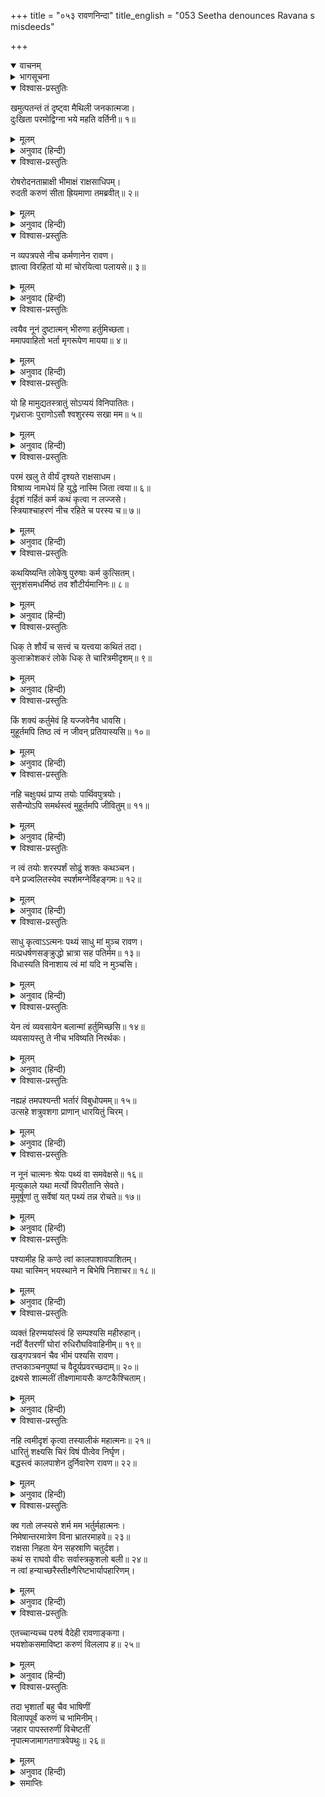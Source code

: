 +++
title = "०५३ रावणनिन्दा"
title_english = "053 Seetha denounces Ravana s misdeeds"

+++
<details open><summary>वाचनम्</summary>
<div caption="श्रीराम-हरिसीताराममूर्ति-घनपाठिभ्यां वचनम्" class="audioEmbed" src="https://archive.org/download/Ramayana-recitation-Sriram-harisItArAmamUrti-Ghanapaati-v2/Kanda_3/Kanda_3_ARK-053-Ravana_Nindaa.mp3"></div>
</details>

<details><summary>भागसूचना</summary>

53. सीताका रावणको धिक्कारना
</details>

<details open><summary>विश्वास-प्रस्तुतिः</summary>

खमुत्पतन्तं तं दृष्ट्वा मैथिली जनकात्मजा।  
दुःखिता परमोद्विग्ना भये महति वर्तिनी॥ १॥
</details>

<details><summary>मूलम्</summary>

खमुत्पतन्तं तं दृष्ट्वा मैथिली जनकात्मजा।  
दुःखिता परमोद्विग्ना भये महति वर्तिनी॥ १॥
</details>

<details><summary>अनुवाद (हिन्दी)</summary>

रावणको आकाशमें उड़ते देख मिथिलेशकुमारी जानकी दुःखमग्न हो अत्यन्त उद्विग्न हो रही थीं। वे बहुत बड़े भयमें पड़ गयी थीं॥ १॥
</details>

<details open><summary>विश्वास-प्रस्तुतिः</summary>

रोषरोदनताम्राक्षी भीमाक्षं राक्षसाधिपम्।  
रुदती करुणं सीता ह्रियमाणा तमब्रवीत्॥ २॥
</details>

<details><summary>मूलम्</summary>

रोषरोदनताम्राक्षी भीमाक्षं राक्षसाधिपम्।  
रुदती करुणं सीता ह्रियमाणा तमब्रवीत्॥ २॥
</details>

<details><summary>अनुवाद (हिन्दी)</summary>

रोष और रोदनके कारण उनकी आँखें लाल हो गयी थीं। हरी जाती हुई सीता करुणाजनक स्वरमें रोती हुई उस भयंकर नेत्रवाले राक्षसराजसे इस प्रकार बोलीं—
</details>

<details open><summary>विश्वास-प्रस्तुतिः</summary>

न व्यपत्रपसे नीच कर्मणानेन रावण।  
ज्ञात्वा विरहितां यो मां चोरयित्वा पलायसे॥ ३॥
</details>

<details><summary>मूलम्</summary>

न व्यपत्रपसे नीच कर्मणानेन रावण।  
ज्ञात्वा विरहितां यो मां चोरयित्वा पलायसे॥ ३॥
</details>

<details><summary>अनुवाद (हिन्दी)</summary>

‘ओ नीच रावण! क्या तुझे अपने इस कुकर्मसे लज्जा नहीं आती है, जो मुझे स्वामीसे रहित अकेली और असहाय जानकर चुराये लिये भागा जाता है?॥ ३॥
</details>

<details open><summary>विश्वास-प्रस्तुतिः</summary>

त्वयैव नूनं दुष्टात्मन् भीरुणा हर्तुमिच्छता।  
ममापवाहितो भर्ता मृगरूपेण मायया॥ ४॥
</details>

<details><summary>मूलम्</summary>

त्वयैव नूनं दुष्टात्मन् भीरुणा हर्तुमिच्छता।  
ममापवाहितो भर्ता मृगरूपेण मायया॥ ४॥
</details>

<details><summary>अनुवाद (हिन्दी)</summary>

‘दुष्टात्मन्! तू बड़ा कायर और डरपोक है। निश्चय ही मुझे हर ले जानेकी इच्छासे तूने ही मायाद्वारा मृगरूपमें उपस्थित हो मेरे स्वामीको आश्रमसे दूर हटा दिया था॥
</details>

<details open><summary>विश्वास-प्रस्तुतिः</summary>

यो हि मामुद्यतस्त्रातुं सोऽप्ययं विनिपातितः।  
गृध्रराजः पुराणोऽसौ श्वशुरस्य सखा मम॥ ५॥
</details>

<details><summary>मूलम्</summary>

यो हि मामुद्यतस्त्रातुं सोऽप्ययं विनिपातितः।  
गृध्रराजः पुराणोऽसौ श्वशुरस्य सखा मम॥ ५॥
</details>

<details><summary>अनुवाद (हिन्दी)</summary>

‘मेरे श्वशुरके सखा वे जो बूढ़े जटायु मेरी रक्षा करनेके लिये उद्यत हुए थे, उनको भी तूने मार गिराया॥
</details>

<details open><summary>विश्वास-प्रस्तुतिः</summary>

परमं खलु ते वीर्यं दृश्यते राक्षसाधम।  
विश्राव्य नामधेयं हि युद्धे नास्मि जिता त्वया॥ ६॥  
ईदृशं गर्हितं कर्म कथं कृत्वा न लज्जसे।  
स्त्रियाश्चाहरणं नीच रहिते च परस्य च॥ ७॥
</details>

<details><summary>मूलम्</summary>

परमं खलु ते वीर्यं दृश्यते राक्षसाधम।  
विश्राव्य नामधेयं हि युद्धे नास्मि जिता त्वया॥ ६॥  
ईदृशं गर्हितं कर्म कथं कृत्वा न लज्जसे।  
स्त्रियाश्चाहरणं नीच रहिते च परस्य च॥ ७॥
</details>

<details><summary>अनुवाद (हिन्दी)</summary>

‘नीच राक्षस! अवश्य तुझमें बड़ा भारी बल दिखायी देता है (क्योंकि—तू बूढ़े पक्षीको भी मार गिराता है!), तूने अपना नाम बताकर श्रीराम-लक्ष्मणके साथ युद्ध करके मुझे नहीं जीता है। ओ नीच! जहाँ कोई रक्षक न हो—ऐसे स्थानपर जाकर परायी स्त्रीके अपहरण-जैसा निन्दित कर्म करके तू लज्जित कैसे नहीं होता है?॥
</details>

<details open><summary>विश्वास-प्रस्तुतिः</summary>

कथयिष्यन्ति लोकेषु पुरुषाः कर्म कुत्सितम्।  
सुनृशंसमधर्मिष्ठं तव शौटीर्यमानिनः॥ ८॥
</details>

<details><summary>मूलम्</summary>

कथयिष्यन्ति लोकेषु पुरुषाः कर्म कुत्सितम्।  
सुनृशंसमधर्मिष्ठं तव शौटीर्यमानिनः॥ ८॥
</details>

<details><summary>अनुवाद (हिन्दी)</summary>

‘तू तो अपनेको बड़ा शूर-वीर मानता है, परंतु संसारके सभी वीर पुरुष तेरे इस कर्मको घृणित, क्रूरतापूर्ण और पापरूप ही बतायेंगे॥ ८॥
</details>

<details open><summary>विश्वास-प्रस्तुतिः</summary>

धिक् ते शौर्यं च सत्त्वं च यत्त्वया कथितं तदा।  
कुलाक्रोशकरं लोके धिक् ते चारित्रमीदृशम्॥ ९॥
</details>

<details><summary>मूलम्</summary>

धिक् ते शौर्यं च सत्त्वं च यत्त्वया कथितं तदा।  
कुलाक्रोशकरं लोके धिक् ते चारित्रमीदृशम्॥ ९॥
</details>

<details><summary>अनुवाद (हिन्दी)</summary>

‘तूने पहले स्वयं ही जिसका बड़े तावसे वर्णन किया था, तेरे उस शौर्य और बलको धिक्कार है! कुलमें कलङ्क लगानेवाले तेरे ऐसे चरित्रको संसारमें सदा धिक्कार ही प्राप्त होगा॥ ९॥
</details>

<details open><summary>विश्वास-प्रस्तुतिः</summary>

किं शक्यं कर्तुमेवं हि यज्जवेनैव धावसि।  
मुहूर्तमपि तिष्ठ त्वं न जीवन् प्रतियास्यसि॥ १०॥
</details>

<details><summary>मूलम्</summary>

किं शक्यं कर्तुमेवं हि यज्जवेनैव धावसि।  
मुहूर्तमपि तिष्ठ त्वं न जीवन् प्रतियास्यसि॥ १०॥
</details>

<details><summary>अनुवाद (हिन्दी)</summary>

‘किंतु इस समय क्या किया जा सकता है? क्योंकि तू बड़े वेगसे भागा जा रहा है। अरे! दो घड़ी भी तो ठहर जा, फिर यहाँसे जीवित नहीं लौट सकेगा॥
</details>

<details open><summary>विश्वास-प्रस्तुतिः</summary>

नहि चक्षुःपथं प्राप्य तयोः पार्थिवपुत्रयोः।  
ससैन्योऽपि समर्थस्त्वं मुहूर्तमपि जीवितुम्॥ ११॥
</details>

<details><summary>मूलम्</summary>

नहि चक्षुःपथं प्राप्य तयोः पार्थिवपुत्रयोः।  
ससैन्योऽपि समर्थस्त्वं मुहूर्तमपि जीवितुम्॥ ११॥
</details>

<details><summary>अनुवाद (हिन्दी)</summary>

‘उन दोनों राजकुमारोंके दृष्टिपथमें आ जानेपर तू सेनाके साथ हो तो भी दो घड़ी भी जीवित नहीं रह सकता॥ ११॥
</details>

<details open><summary>विश्वास-प्रस्तुतिः</summary>

न त्वं तयोः शरस्पर्शं सोढुं शक्तः कथञ्चन।  
वने प्रज्वलितस्येव स्पर्शमग्नेर्विहङ्गमः॥ १२॥
</details>

<details><summary>मूलम्</summary>

न त्वं तयोः शरस्पर्शं सोढुं शक्तः कथञ्चन।  
वने प्रज्वलितस्येव स्पर्शमग्नेर्विहङ्गमः॥ १२॥
</details>

<details><summary>अनुवाद (हिन्दी)</summary>

‘जैसे कोई आकाशचारी पक्षी वनमें प्रज्वलित हुए दावानलका स्पर्श सहन करनेमें समर्थ नहीं होता, उसी प्रकार तू मेरे पति और उनके भाई दोनोंके बाणोंका स्पर्श किसी तरह सह नहीं सकता॥ १२॥
</details>

<details open><summary>विश्वास-प्रस्तुतिः</summary>

साधु कृत्वाऽऽत्मनः पथ्यं साधु मां मुञ्च रावण।  
मत्प्रधर्षणसङ्क्रुद्धो भ्रात्रा सह पतिर्मम॥ १३॥  
विधास्यति विनाशाय त्वं मां यदि न मुञ्चसि।
</details>

<details><summary>मूलम्</summary>

साधु कृत्वाऽऽत्मनः पथ्यं साधु मां मुञ्च रावण।  
मत्प्रधर्षणसङ्क्रुद्धो भ्रात्रा सह पतिर्मम॥ १३॥  
विधास्यति विनाशाय त्वं मां यदि न मुञ्चसि।
</details>

<details><summary>अनुवाद (हिन्दी)</summary>

‘रावण! यदि तू मुझे छोड़ नहीं देता है तो मेरे तिरस्कारसे कुपित हुए मेरे पतिदेव अपने भाईके साथ चढ़ आयँगे और तेरे विनाशका उपाय करेंगे, अतः तू अच्छी तरह अपनी भलाई सोच ले और मुझे छोड़ दे। यही तेरे लिये अच्छा होगा॥ १३ १/२॥
</details>

<details open><summary>विश्वास-प्रस्तुतिः</summary>

येन त्वं व्यवसायेन बलान्मां हर्तुमिच्छसि॥ १४॥  
व्यवसायस्तु ते नीच भविष्यति निरर्थकः।
</details>

<details><summary>मूलम्</summary>

येन त्वं व्यवसायेन बलान्मां हर्तुमिच्छसि॥ १४॥  
व्यवसायस्तु ते नीच भविष्यति निरर्थकः।
</details>

<details><summary>अनुवाद (हिन्दी)</summary>

‘नीच! तू जिस संकल्प या अभिप्रायसे बलपूर्वक मेरा हरण करना चाहता है, तेरा वह अभिप्राय व्यर्थ होगा॥ १४ १/२॥
</details>

<details open><summary>विश्वास-प्रस्तुतिः</summary>

नह्यहं तमपश्यन्ती भर्तारं विबुधोपमम्॥ १५॥  
उत्सहे शत्रुवशगा प्राणान् धारयितुं चिरम्।
</details>

<details><summary>मूलम्</summary>

नह्यहं तमपश्यन्ती भर्तारं विबुधोपमम्॥ १५॥  
उत्सहे शत्रुवशगा प्राणान् धारयितुं चिरम्।
</details>

<details><summary>अनुवाद (हिन्दी)</summary>

‘मैं अपने देवोपम पतिका दर्शन न पानेपर शत्रुके अधीनतामें अधिक कालतक अपने प्राणोंको नहीं धारण कर सकूँगी॥ १५ १/२॥
</details>

<details open><summary>विश्वास-प्रस्तुतिः</summary>

न नूनं चात्मनः श्रेयः पथ्यं वा समवेक्षसे॥ १६॥  
मृत्युकाले यथा मर्त्यो विपरीतानि सेवते।  
मुमूर्षूणां तु सर्वेषां यत् पथ्यं तन्न रोचते॥ १७॥
</details>

<details><summary>मूलम्</summary>

न नूनं चात्मनः श्रेयः पथ्यं वा समवेक्षसे॥ १६॥  
मृत्युकाले यथा मर्त्यो विपरीतानि सेवते।  
मुमूर्षूणां तु सर्वेषां यत् पथ्यं तन्न रोचते॥ १७॥
</details>

<details><summary>अनुवाद (हिन्दी)</summary>

‘निश्चय ही तू अपने कल्याण और हितका विचार नहीं करता है। जैसे मरनेके समय मनुष्य स्वास्थ्यके विरोधी पदार्थोंका सेवन करने लगता है, वही दशा तेरी है। प्रायः सभी मरणासन्न मनुष्योंको पथ्य (हितकारक सलाह या भोजन) नहीं रुचता है॥ १६-१७॥
</details>

<details open><summary>विश्वास-प्रस्तुतिः</summary>

पश्यामीह हि कण्ठे त्वां कालपाशावपाशितम्।  
यथा चास्मिन् भयस्थाने न बिभेषि निशाचर॥ १८॥
</details>

<details><summary>मूलम्</summary>

पश्यामीह हि कण्ठे त्वां कालपाशावपाशितम्।  
यथा चास्मिन् भयस्थाने न बिभेषि निशाचर॥ १८॥
</details>

<details><summary>अनुवाद (हिन्दी)</summary>

‘निशाचर! मैं देखती हूँ, तेरे गलेमें कालकी फाँसी पड़ चुकी है, इसीसे इस भयके स्थानपर भी तू निर्भय बना हुआ है॥ १८॥
</details>

<details open><summary>विश्वास-प्रस्तुतिः</summary>

व्यक्तं हिरण्मयांस्त्वं हि सम्पश्यसि महीरुहान्।  
नदीं वैतरणीं घोरां रुधिरौघविवाहिनीम्॥ १९॥  
खड्गपत्रवनं चैव भीमं पश्यसि रावण।  
तप्तकाञ्चनपुष्पां च वैदूर्यप्रवरच्छदाम्॥ २०॥  
द्रक्ष्यसे शाल्मलीं तीक्ष्णामायसैः कण्टकैश्चिताम्।
</details>

<details><summary>मूलम्</summary>

व्यक्तं हिरण्मयांस्त्वं हि सम्पश्यसि महीरुहान्।  
नदीं वैतरणीं घोरां रुधिरौघविवाहिनीम्॥ १९॥  
खड्गपत्रवनं चैव भीमं पश्यसि रावण।  
तप्तकाञ्चनपुष्पां च वैदूर्यप्रवरच्छदाम्॥ २०॥  
द्रक्ष्यसे शाल्मलीं तीक्ष्णामायसैः कण्टकैश्चिताम्।
</details>

<details><summary>अनुवाद (हिन्दी)</summary>

‘रावण! अवश्य ही तू सुवर्णमय वृक्षोंको देख रहा है, रक्तका स्रोत बहानेवाली भयंकर वैतरणी नदीका दर्शन कर रहा है, भयानक असिपत्र-वनको भी देखना चाहता है तथा जिसमें तपाये हुए सुवर्णके समान फूल तथा श्रेष्ठ वैदूर्यमणि (नीलम) के समान पत्ते हैं और जिसमें लोहेके काँटे चिने गये हैं, उस तीखी शाल्मलिका भी अब तू शीघ्र ही दर्शन करेगा॥ १९-२० १/२॥
</details>

<details open><summary>विश्वास-प्रस्तुतिः</summary>

नहि त्वमीदृशं कृत्वा तस्यालीकं महात्मनः॥ २१॥  
धारितुं शक्ष्यसि चिरं विषं पीत्वेव निर्घृण।  
बद्धस्त्वं कालपाशेन दुर्निवारेण रावण॥ २२॥
</details>

<details><summary>मूलम्</summary>

नहि त्वमीदृशं कृत्वा तस्यालीकं महात्मनः॥ २१॥  
धारितुं शक्ष्यसि चिरं विषं पीत्वेव निर्घृण।  
बद्धस्त्वं कालपाशेन दुर्निवारेण रावण॥ २२॥
</details>

<details><summary>अनुवाद (हिन्दी)</summary>

‘निर्दयी निशाचर! तू महात्मा श्रीरामका ऐसा महान् अपराध करके विषपान किये हुए मनुष्यकी भाँति अधिक कालतक जीवन धारण नहीं कर सकेगा। रावण! तू अटल कालपाशसे बँध गया है॥ २१-२२॥
</details>

<details open><summary>विश्वास-प्रस्तुतिः</summary>

क्व गतो लप्स्यसे शर्म मम भर्तुर्महात्मनः।  
निमेषान्तरमात्रेण विना भ्रातरमाहवे॥ २३॥  
राक्षसा निहता येन सहस्राणि चतुर्दश।  
कथं स राघवो वीरः सर्वास्त्रकुशलो बली॥ २४॥  
न त्वां हन्याच्छरैस्तीक्ष्णैरिष्टभार्यापहारिणम्।
</details>

<details><summary>मूलम्</summary>

क्व गतो लप्स्यसे शर्म मम भर्तुर्महात्मनः।  
निमेषान्तरमात्रेण विना भ्रातरमाहवे॥ २३॥  
राक्षसा निहता येन सहस्राणि चतुर्दश।  
कथं स राघवो वीरः सर्वास्त्रकुशलो बली॥ २४॥  
न त्वां हन्याच्छरैस्तीक्ष्णैरिष्टभार्यापहारिणम्।
</details>

<details><summary>अनुवाद (हिन्दी)</summary>

‘मेरे महात्मा पतिसे बचकर तू कहाँ जाकर शान्ति पा सकेगा। जिन्होंने अपने भाई लक्ष्मणकी सहायता लिये बिना ही युद्धमें पलक मारते-मारते चौदह हजार राक्षसोंका विनाश कर डाला, वे सम्पूर्ण अस्त्रोंका प्रयोग करनेमें कुशल बलवान् वीर रघुनाथजी अपनी प्यारी पत्नीका अपहरण करनेवाले तुझ-जैसे पापीको तीखे बाणोंद्वारा क्यों नहीं कालके गालमें भेज देंगे’॥ २३-२४ १/२॥
</details>

<details open><summary>विश्वास-प्रस्तुतिः</summary>

एतच्चान्यच्च परुषं वैदेही रावणाङ्कगा।  
भयशोकसमाविष्टा करुणं विललाप ह॥ २५॥
</details>

<details><summary>मूलम्</summary>

एतच्चान्यच्च परुषं वैदेही रावणाङ्कगा।  
भयशोकसमाविष्टा करुणं विललाप ह॥ २५॥
</details>

<details><summary>अनुवाद (हिन्दी)</summary>

रावणके चंगुलमें फँसी हुई विदेहराजकुमारी सीता भय और शोकसे व्याकुल हो ये तथा और भी बहुत-से कठोर वचन सुनाकर करुण-स्वरमें विलाप करने लगीं॥ २५॥
</details>

<details open><summary>विश्वास-प्रस्तुतिः</summary>

तदा भृशार्तां बहु चैव भाषिणीं  
विलापपूर्वं करुणं च भामिनीम्।  
जहार पापस्तरुणीं विचेष्टतीं  
नृपात्मजामागतगात्रवेपथुः॥ २६॥
</details>

<details><summary>मूलम्</summary>

तदा भृशार्तां बहु चैव भाषिणीं  
विलापपूर्वं करुणं च भामिनीम्।  
जहार पापस्तरुणीं विचेष्टतीं  
नृपात्मजामागतगात्रवेपथुः॥ २६॥
</details>

<details><summary>अनुवाद (हिन्दी)</summary>

अत्यन्त दुःखसे आतुर हो विलापपूर्वक बहुत-सी करुणाजनक बातें कहती और छूटनेके लिये नाना प्रकारकी चेष्टा करती हुई तरुणी भामिनी राजकुमारी सीताको वह पापी निशाचर हर ले गया। उस समय अधिक बोझके कारण उसका शरीर काँप रहा था॥ २६॥
</details>

<details><summary>समाप्तिः</summary>

इत्यार्षे श्रीमद्रामायणे वाल्मीकीये आदिकाव्येऽरण्यकाण्डे त्रिपञ्चाशः सर्गः॥ ५३॥  
इस प्रकार श्रीवाल्मीकिनिर्मित आर्षरामायण आदिकाव्यके अरण्यकाण्डमें तिरपनवाँ सर्ग पूरा हुआ॥ ५३॥
</details>

